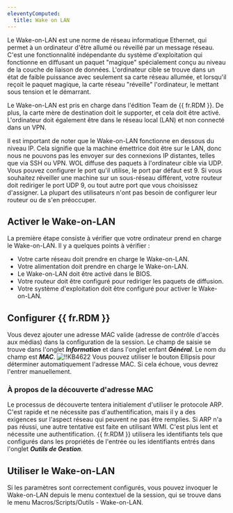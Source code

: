 ```yaml
---
eleventyComputed:
  title: Wake on LAN
---
```

Le Wake-on-LAN est une norme de réseau informatique Ethernet, qui permet à un ordinateur d'être allumé ou réveillé par un message réseau. C'est une fonctionnalité indépendante du système d'exploitation qui fonctionne en diffusant un paquet "magique" spécialement conçu au niveau de la couche de liaison de données. L'ordinateur cible se trouve dans un état de faible puissance avec seulement sa carte réseau allumée, et lorsqu'il reçoit le paquet magique, la carte réseau "réveille" l'ordinateur, le mettant sous tension et le démarrant.

Le Wake-on-LAN est pris en charge dans l'édition Team de {{ fr.RDM }}. De plus, la carte mère de destination doit le supporter, et cela doit être activé. L'ordinateur doit également être dans le réseau local (LAN) et non connecté dans un VPN.

Il est important de noter que le Wake-on-LAN fonctionne en dessous du niveau IP. Cela signifie que la machine émettrice doit être sur le LAN, donc nous ne pouvons pas les envoyer sur des connexions IP distantes, telles que via SSH ou VPN. WOL diffuse des paquets à l'ordinateur cible via UDP. Vous pouvez configurer le port qu'il utilise, le port par défaut est 9. Si vous souhaitez réveiller une machine sur un sous-réseau différent, votre routeur doit rediriger le port UDP 9, ou tout autre port que vous choisissez d'assigner. La plupart des utilisateurs n'ont pas besoin de configurer leur routeur ou de s'en préoccuper.
## Activer le Wake-on-LAN
La première étape consiste à vérifier que votre ordinateur prend en charge le Wake-on-LAN. Il y a quelques points à vérifier :

* Votre carte réseau doit prendre en charge le Wake-on-LAN.
* Votre alimentation doit prendre en charge le Wake-on-LAN.
* Le Wake-on-LAN doit être activé dans le BIOS.
* Votre routeur doit être configuré pour rediriger les paquets de diffusion.
* Votre système d'exploitation doit être configuré pour activer le Wake-on-LAN.
## Configurer {{ fr.RDM }}
Vous devez ajouter une adresse MAC valide (adresse de contrôle d'accès aux médias) dans la configuration de la session. Le champ de saisie se trouve dans l'onglet ***Information*** et dans l'onglet enfant ***Général***. Le nom du champ est ***MAC***.
![!!KB4622](https://cdnweb.devolutions.net/docs/docs_en_kb_KB4622.png)
Vous pouvez utiliser le bouton Ellipsis pour déterminer automatiquement l'adresse MAC. Si cela échoue, vous devrez l'entrer manuellement.
### À propos de la découverte d'adresse MAC
Le processus de découverte tentera initialement d'utiliser le protocole ARP. C'est rapide et ne nécessite pas d'authentification, mais il y a des exigences sur l'aspect réseau qui peuvent ne pas être remplies. Si ARP n'a pas réussi, une autre tentative est faite en utilisant WMI. C'est plus lent et nécessite une authentification. {{ fr.RDM }} utilisera les identifiants tels que configurés dans les propriétés de l'entrée ou les identifiants entrés dans l'onglet ***Outils de Gestion***.
## Utiliser le Wake-on-LAN
Si les paramètres sont correctement configurés, vous pouvez invoquer le Wake-on-LAN depuis le menu contextuel de la session, qui se trouve dans le menu Macros/Scripts/Outils - Wake-on-LAN.
